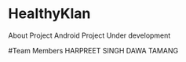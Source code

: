 # HealthyKlan

About Project
Android Project
Under development


#Team Members
  HARPREET SINGH
  DAWA TAMANG
